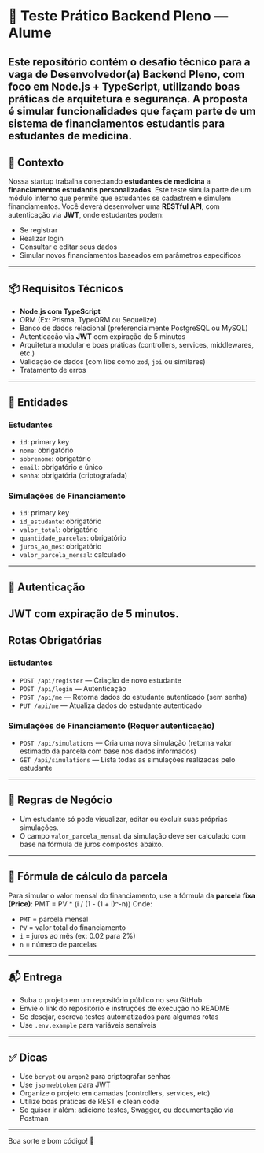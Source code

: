 # :test_tube: Teste Prático Backend Pleno — Alume
Este repositório contém o desafio técnico para a vaga de **Desenvolvedor(a) Backend Pleno**, com foco em **Node.js + TypeScript**, utilizando boas práticas de arquitetura e segurança. A proposta é simular funcionalidades que façam parte de um sistema de **financiamentos estudantis para estudantes de medicina**.
---
## :brain: Contexto
Nossa startup trabalha conectando **estudantes de medicina** a **financiamentos estudantis personalizados**. Este teste simula parte de um módulo interno que permite que estudantes se cadastrem e simulem financiamentos.
Você deverá desenvolver uma **RESTful API**, com autenticação via **JWT**, onde estudantes podem:
- Se registrar
- Realizar login
- Consultar e editar seus dados
- Simular novos financiamentos baseados em parâmetros específicos
---
## :package: Requisitos Técnicos
- **Node.js com TypeScript**
- ORM (Ex: Prisma, TypeORM ou Sequelize)
- Banco de dados relacional (preferencialmente PostgreSQL ou MySQL)
- Autenticação via **JWT** com expiração de 5 minutos
- Arquitetura modular e boas práticas (controllers, services, middlewares, etc.)
- Validação de dados (com libs como `zod`, `joi` ou similares)
- Tratamento de erros
---
## :standing_person: Entidades
### Estudantes
- `id`: primary key
- `nome`: obrigatório
- `sobrenome`: obrigatório
- `email`: obrigatório e único
- `senha`: obrigatória (criptografada)
### Simulações de Financiamento
- `id`: primary key
- `id_estudante`: obrigatório
- `valor_total`: obrigatório
- `quantidade_parcelas`: obrigatório
- `juros_ao_mes`: obrigatório
- `valor_parcela_mensal`: calculado
---
## :closed_lock_with_key: Autenticação
JWT com expiração de **5 minutos**.
---
## Rotas Obrigatórias
### Estudantes
- `POST /api/register` — Criação de novo estudante
- `POST /api/login` — Autenticação
- `POST /api/me` — Retorna dados do estudante autenticado (sem senha)
- `PUT /api/me` — Atualiza dados do estudante autenticado
### Simulações de Financiamento (Requer autenticação)
- `POST /api/simulations` — Cria uma nova simulação (retorna valor estimado da parcela com base nos dados informados)
- `GET /api/simulations` — Lista todas as simulações realizadas pelo estudante
---
## :brain: Regras de Negócio
- Um estudante só pode visualizar, editar ou excluir suas próprias simulações.
- O campo `valor_parcela_mensal` da simulação deve ser calculado com base na fórmula de juros compostos abaixo.
---
## :abacus: Fórmula de cálculo da parcela
Para simular o valor mensal do financiamento, use a fórmula da **parcela fixa (Price)**:
PMT = PV * (i / (1 - (1 + i)^-n))
Onde:
- `PMT` = parcela mensal
- `PV` = valor total do financiamento
- `i` = juros ao mês (ex: 0.02 para 2%)
- `n` = número de parcelas
---
## :mailbox_with_mail: Entrega
- Suba o projeto em um repositório público no seu GitHub
- Envie o link do repositório e instruções de execução no README
- Se desejar, escreva testes automatizados para algumas rotas
- Use `.env.example` para variáveis sensíveis
---
## :white_check_mark: Dicas
- Use `bcrypt` ou `argon2` para criptografar senhas
- Use `jsonwebtoken` para JWT
- Organize o projeto em camadas (controllers, services, etc)
- Utilize boas práticas de REST e clean code
- Se quiser ir além: adicione testes, Swagger, ou documentação via Postman
---
Boa sorte e bom código! :rocket:

